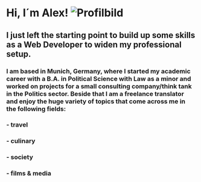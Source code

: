 # Hi, I´m Alex! ![Profilbild](https://user-images.githubusercontent.com/128151050/226579272-f7feea68-aeae-49b9-b8fb-53719db9b43f.jpg)

## I just left the starting point to build up some skills as a Web Developer to widen my professional setup.

### I am based in Munich, Germany, where I started my academic career with a B.A. in Political Science with Law as a minor and worked on projects for a small consulting company/think tank in the Politics sector. Beside that I am a freelance translator and enjoy the huge variety of topics that come across me in the following fields:

### - travel
### - culinary
### - society
### - films & media





